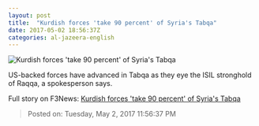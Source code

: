```yaml
---
layout: post
title:  "Kurdish forces 'take 90 percent' of Syria's Tabqa"
date: 2017-05-02 18:56:37Z
categories: al-jazeera-english
---
```


![Kurdish forces 'take 90 percent' of Syria's Tabqa](http://www.aljazeera.com/mritems/Images/2017/5/2/4dbcdbfbe9db4e0f97d313a18a193794_18.jpg)

US-backed forces have advanced in Tabqa as they eye the ISIL stronghold of Raqqa, a spokesperson says.


Full story on F3News: [Kurdish forces 'take 90 percent' of Syria's Tabqa](http://www.f3nws.com/n/eJmVGG)

> Posted on: Tuesday, May 2, 2017 11:56:37 PM
